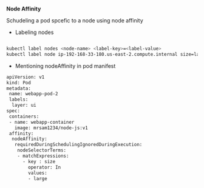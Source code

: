 **Node Affinity**

Schudeling a pod spcefic to a node using node affinity

- Labeling nodes
```bash

kubectl label nodes <node-name> <label-key>=<label-value>
kubectl label node ip-192-168-33-180.us-east-2.compute.internal size=large

``` 
- Mentioning nodeAffinity in pod manifest 

```bash
apiVersion: v1
kind: Pod
metadata: 
 name: webapp-pod-2
 labels:
  layer: ui
spec:
 containers:
 - name: webapp-container
   image: mrsam1234/node-js:v1
 affinity:
  nodeAffinity:
   requiredDuringSchedulingIgnoredDuringExecution:
    nodeSelectorTerms:
    - matchExpressions:
      - key : size 
        operator: In
        values:
        - large

```